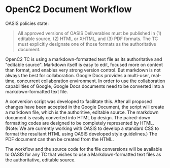 # OpenC2 Document Workflow

OASIS policies state: 
> All approved versions of OASIS Deliverables must be published in (1) editable source, (2) HTML or XHTML, and (3) PDF formats. The TC must explicitly designate one of those formats as the authoritative document.

OpenC2 TC is using a markdown-formatted text file as its authoritative and "editable source". Markdown itself is easy to edit, focused more on content than format, and enables very strong version control. But markdown is not always the best for collaboration. Google Docs provides a multi-user, real-time, concurrent collaboration environment. In order to use the collaboration capabilities of Google, Google Docs documents need to be converted into a markdown-formatted text file.

A conversion script was developed to facilitate this. After all proposed changes have been accepted in the Google Document, the script will create a markdown file, which is the authoritive, editable source. The markdown document is easily converted into HTML by design. The paired-down formatting codes are designed to be completely represented by HTML. (Note: We are currently working with OASIS to develop a standard CSS to format the resultant HTML using OASIS developed style guidelines.) The PDF document can then be created from the HTML.

The workflow and the source code for the file conversions will be available to OASIS for any TC that wishes to use a Markdown-formatted text files as the authoritative, editable source.
